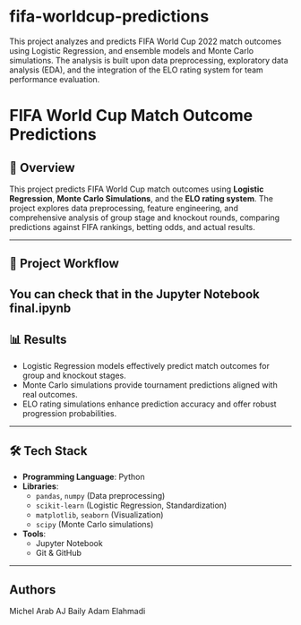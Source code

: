 # fifa-worldcup-predictions
This project analyzes and predicts FIFA World Cup 2022 match outcomes using Logistic Regression, and ensemble models and Monte Carlo simulations. The analysis is built upon data preprocessing, exploratory data analysis (EDA), and the integration of the ELO rating system for team performance evaluation.

# FIFA World Cup Match Outcome Predictions

## 📌 Overview
This project predicts FIFA World Cup match outcomes using **Logistic Regression**, **Monte Carlo Simulations**, and the **ELO rating system**. The project explores data preprocessing, feature engineering, and comprehensive analysis of group stage and knockout rounds, comparing predictions against FIFA rankings, betting odds, and actual results.

---

## 🚀 Project Workflow
You can check that in the Jupyter Notebook final.ipynb
---

## 📊 Results
- Logistic Regression models effectively predict match outcomes for group and knockout stages.
- Monte Carlo simulations provide tournament predictions aligned with real outcomes.
- ELO rating simulations enhance prediction accuracy and offer robust progression probabilities.

---

## 🛠️ Tech Stack
- **Programming Language**: Python
- **Libraries**: 
   - `pandas`, `numpy` (Data preprocessing)
   - `scikit-learn` (Logistic Regression, Standardization)
   - `matplotlib`, `seaborn` (Visualization)
   - `scipy` (Monte Carlo simulations)
- **Tools**: 
   - Jupyter Notebook
   - Git & GitHub

---

## Authors
Michel Arab
AJ Baily
Adam Elahmadi
